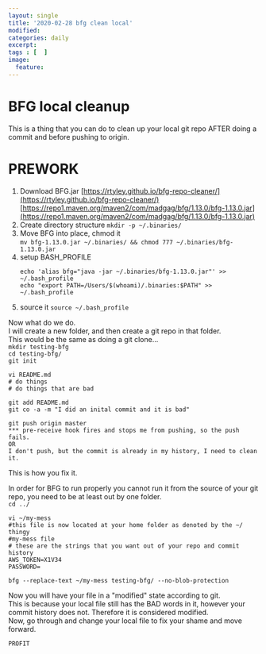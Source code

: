 ```yaml
---
layout: single
title: '2020-02-28 bfg clean local'
modified:
categories: daily
excerpt:
tags : [  ]
image:
  feature:
---
```

# BFG local cleanup
This is a thing that you can do to clean up your local git repo AFTER doing a commit and before pushing to origin.


# PREWORK
1. Download BFG.jar 
   [https://rtyley.github.io/bfg-repo-cleaner/](https://rtyley.github.io/bfg-repo-cleaner/)    
   [https://repo1.maven.org/maven2/com/madgag/bfg/1.13.0/bfg-1.13.0.jar](https://repo1.maven.org/maven2/com/madgag/bfg/1.13.0/bfg-1.13.0.jar)  
2. Create directory structure
    `mkdir -p ~/.binaries/`  
3. Move BFG into place, chmod it   
    `mv bfg-1.13.0.jar ~/.binaries/ && chmod 777 ~/.binaries/bfg-1.13.0.jar`  
4. setup BASH_PROFILE  
    ```
    echo 'alias bfg="java -jar ~/.binaries/bfg-1.13.0.jar"' >> ~/.bash_profile
    echo "export PATH=/Users/$(whoami)/.binaries:$PATH" >> ~/.bash_profile
    ```  
5. source it  `source ~/.bash_profile` 


Now what do we do.  
I will create a new folder, and then create a git repo in that folder.  
This would be the same as doing a git clone...   
`mkdir testing-bfg`  
`cd testing-bfg/`  
`git init` 
```
vi README.md
# do things
# do things that are bad
```  
`git add README.md`  
`git co -a -m "I did an inital commit and it is bad"`  
```
git push origin master
*** pre-receive hook fires and stops me from pushing, so the push fails.
OR
I don't push, but the commit is already in my history, I need to clean it.
```

This is how you fix it.   

In order for BFG to run properly you cannot run it from the source of your git repo, you need to be at least out by one folder.  
`cd ../`  

```
vi ~/my-mess
#this file is now located at your home folder as denoted by the ~/   thingy
#my-mess file
# these are the strings that you want out of your repo and commit history
AWS_TOKEN=X1V34
PASSWORD=
```  

```  
bfg --replace-text ~/my-mess testing-bfg/ --no-blob-protection
```  
Now you will have your file in a "modified" state according to git.  
This is because your local file still has the BAD words in it, however your commit history does not. 
Therefore it is considered modified.  
Now, go through and change your local file to fix your shame and move forward.  

`PROFIT`  